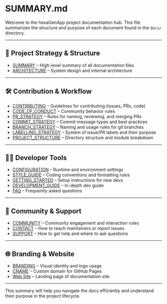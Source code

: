 <!--
SPDX-FileCopyrightText: 2025 hexaTune LLC
SPDX-License-Identifier: MIT
-->

# SUMMARY.md

Welcome to the hexaGenApp project documentation hub. This file summarizes the structure and purpose of each document found in the `docs/` directory.

---

## 🧭 Project Strategy & Structure

- [SUMMARY](SUMMARY.md) – High-level summary of all documentation files
- [ARCHITECTURE](ARCHITECTURE.md) – System design and internal architecture

---

## 🛠 Contribution & Workflow

- [CONTRIBUTING](CONTRIBUTING.md) – Guidelines for contributing (issues, PRs, code)
- [CODE_OF_CONDUCT](CODE_OF_CONDUCT.md) – Community behavior rules
- [PR_STRATEGY](PR_STRATEGY.md) – Rules for naming, reviewing, and merging PRs
- [COMMIT_STRATEGY](COMMIT_STRATEGY.md) – Commit message types and best practices
- [BRANCH_STRATEGY](BRANCH_STRATEGY.md) – Naming and usage rules for git branches
- [LABELLING_STRATEGY](LABELLING_STRATEGY.md) – System of issue/PR labels and their purpose
- [PROJECT_STRUCTURE](PROJECT_STRUCTURE.md) – Directory structure and module breakdown

---

## 👨‍💻 Developer Tools

- [CONFIGURATION](CONFIGURATION.md) – Runtime and environment settings
- [STYLE_GUIDE](STYLE_GUIDE.md) – Coding conventions and formatting rules
- [GETTING_STARTED](GETTING_STARTED.md) – Setup instructions for new devs
- [DEVELOPMENT_GUIDE](DEVELOPMENT_GUIDE.md) – In-depth dev guide
- [FAQ](FAQ.md) – Frequently asked questions

---

## 🤝 Community & Support

- [COMMUNITY](COMMUNITY.md) – Community engagement and interaction rules
- [CONTACT](CONTACT.md) – How to reach maintainers or report issues
- [SUPPORT](SUPPORT.md) – How to get help and where to ask questions

---

## 🌐 Branding & Website

- [BRANDING](BRANDING.md) – Visual identity and logo usage
- [CNAME](CNAME) – Custom domain for GitHub Pages
- [Web Site](https://hexatune.com) – Landing page of documentation site

---

This summary will help you navigate the docs efficiently and understand their purpose in the project lifecycle.
